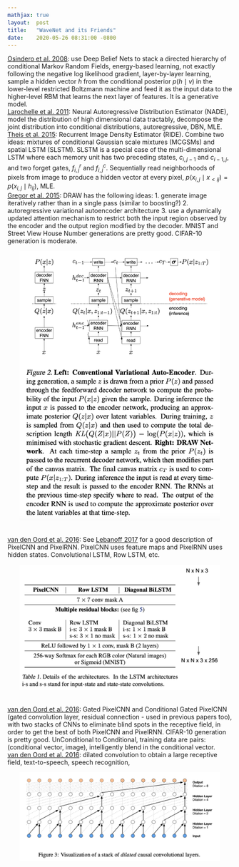 ```yaml
---
mathjax: true
layout:  post
title:   "WaveNet and its Friends"
date:    2020-05-26 08:31:00 -0800
---
```


[Osindero et al. 2008][Modeling Image Patches with a Directed Hierarchy of Markov Random Fields]: use Deep Belief Nets to stack a directed hierarchy of conditional Markov Random Fields, energy-based learning, not exactly following the negative log likelihood gradient, layer-by-layer learning, sample a hidden vector $h$ from the conditional posterior $p(h \mid v)$ in the lower-level restricted Boltzmann machine and feed it as the input data to the higher-level RBM that learns the next layer of features. It is a generative model.  
[Larochelle et al. 2011][The Neural Autoregressive Distribution Estimator]: Neural Autoregressive Distribution Estimator (NADE), model the distribution of high dimensional data tractably, decompose the joint distribution into conditional distributions, autoregressive, DBN, MLE.  
[Theis et al. 2015][Generative Image Modeling Using Spatial LSTMs]: Recurrent Image Density Estimator (RIDE). Combine two ideas: mixtures of conditional Gaussian scale mixtures (MCGSMs) and spatial LSTM (SLSTM). SLSTM is a special case of the multi-dimensional LSTM where each memory unit has two preceding states, $c_{i,j−1}$ and $c_{i−1,j}$, and two forget gates, $f_{i,j}^r$ and $f_{i,j}^c$. Sequentially read neighborhoods of pixels from image to produce a hidden vector at every pixel, $p(x_{i,j} \mid x_{<ij}) = p(x_{i,j} \mid h_{ij})$, MLE.  
[Gregor et al. 2015][DRAW: A Recurrent Neural Network For Image Generation]: DRAW has the following ideas: 1. generate image iteratively rather than in a single pass (similar to boosting?) 2. autoregressive variational autoencoder architecture 3. use a dynamically updated attention mechanism to restrict both the input region observed by the encoder and the output region modified by the decoder. MNIST and Street View House Number generations are pretty good. CIFAR-10 generation is moderate.
<center><img src="../assets/draw.png" width="450"/></center>
<br />

[van den Oord et al. 2016][Pixel Recurrent Neural Networks]: See [Lebanoff 2017][PixelCNN, PixelRNN Youtube] for a good description of PixelCNN and PixelRNN. PixelCNN uses feature maps and PixelRNN uses hidden states. Convolutional LSTM, Row LSTM, etc.
<center><img src="../assets/pixelcnnrnn.png" width="450"/></center>
<br />

[van den Oord et al. 2016][Conditional Image Generation with PixelCNN Decoders]: Gated PixelCNN and Conditional Gated PixelCNN (gated convolution layer, residual connection - used in previous papers too), with two stacks of CNNs to eliminate blind spots in the receptive field, in order to get the best of both PixelCNN and PixelRNN. CIFAR-10 generation is pretty good. UnConditional to Conditional, training data are pairs: (conditional vector, image), intelligently blend in the conditional vector.  
[van den Oord et al. 2016][Wavenet: A Generative Model For Raw Audio]: dilated convolution to obtain a large receptive field, text-to-speech, speech recognition,
<center><img src="../assets/wavenet.png" width="450"/></center>
<br />

[Modeling Image Patches with a Directed Hierarchy of Markov Random Fields]: https://papers.nips.cc/paper/3279-modeling-image-patches-with-a-directed-hierarchy-of-markov-random-fields.pdf
[The Neural Autoregressive Distribution Estimator]: http://proceedings.mlr.press/v15/larochelle11a/larochelle11a.pdf
[Generative Image Modeling Using Spatial LSTMs]: https://arxiv.org/pdf/1506.03478.pdf
[DRAW: A Recurrent Neural Network For Image Generation]: https://arxiv.org/pdf/1502.04623.pdf
[Pixel Recurrent Neural Networks]: https://arxiv.org/pdf/1601.06759.pdf
[PixelCNN, PixelRNN Youtube]: https://www.youtube.com/watch?v=-FFveGrG46w
[Conditional Image Generation with PixelCNN Decoders]: https://arxiv.org/pdf/1606.05328.pdf
[Generating Images from Captions with Attention]: https://arxiv.org/pdf/1511.02793.pdf
[Wavenet: A Generative Model For Raw Audio]: https://arxiv.org/pdf/1609.03499.pdf
